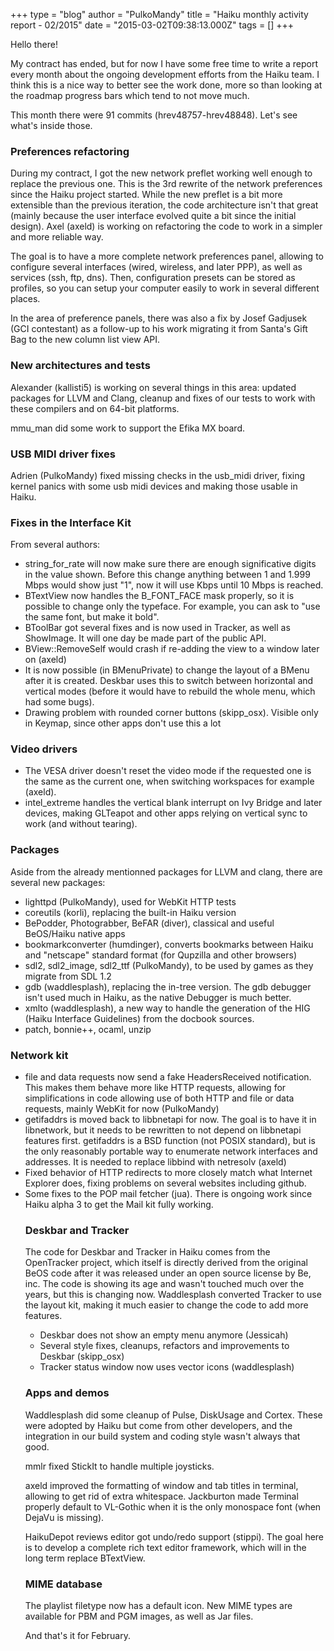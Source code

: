 +++
type = "blog"
author = "PulkoMandy"
title = "Haiku monthly activity report - 02/2015"
date = "2015-03-02T09:38:13.000Z"
tags = []
+++

Hello there!

My contract has ended, but for now I have some free time to write a report every month about the ongoing development efforts from the Haiku team. I think this is a nice way to better see the work done, more so than looking at the roadmap progress bars which tend to not move much.

This month there were 91 commits (hrev48757-hrev48848). Let's see what's inside those.
<!--break-->
<h3>Preferences refactoring</h3>

During my contract, I got the new network preflet working well enough to replace the previous one. This is the 3rd rewrite of the network preferences since the Haiku project started. While the new preflet is a bit more extensible than the previous iteration, the code architecture isn't that great (mainly because the user interface evolved quite a bit since the initial design). Axel (axeld) is working on refactoring the code to work in a simpler and more reliable way.

The goal is to have a more complete network preferences panel, allowing to configure several interfaces (wired, wireless, and later PPP), as well as services (ssh, ftp, dns). Then, configuration presets can be stored as profiles, so you can setup your computer easily to work in several different places.

In the area of preference panels, there was also a fix by Josef Gadjusek (GCI contestant) as a follow-up to his work migrating it from Santa's Gift Bag to the new column list view API.

<h3>New architectures and tests</h3>

Alexander (kallisti5) is working on several things in this area: updated packages for LLVM and Clang, cleanup and fixes of our tests to work with these compilers and on 64-bit platforms.

mmu_man did some work to support the Efika MX board.

<h3>USB MIDI driver fixes</h3>

Adrien (PulkoMandy) fixed missing checks in the usb_midi driver, fixing kernel panics with some usb midi devices and making those usable in Haiku.

<h3>Fixes in the Interface Kit</h3>

From several authors:
<ul>
<li>string_for_rate will now make sure there are enough significative digits in the value shown. Before this change anything between 1 and 1.999 Mbps would show just "1", now it will use Kbps until 10 Mbps is reached.</li>
<li>BTextView now handles the B_FONT_FACE mask properly, so it is possible to change only the typeface. For example, you can ask to "use the same font, but make it bold".</li>
<li>BToolBar got several fixes and is now used in Tracker, as well as ShowImage. It will one day be made part of the public API.</li>
<li>BView::RemoveSelf would crash if re-adding the view to a window later on (axeld)</li>
<li>It is now possible (in BMenuPrivate) to change the layout of a BMenu after it is created. Deskbar uses this to switch between horizontal and vertical modes (before it would have to rebuild the whole menu, which had some bugs).</li>
<li>Drawing problem with rounded corner buttons (skipp_osx). Visible only in Keymap, since other apps don't use this a lot</li>
</ul>

<h3>Video drivers</h3>
<ul>
<li>The VESA driver doesn't reset the video mode if the requested one is the same as the current one, when switching workspaces for example (axeld).</li>
<li>intel_extreme handles the vertical blank interrupt on Ivy Bridge and later devices, making GLTeapot and other apps relying on vertical sync to work (and without tearing).</li>
</ul>

<h3>Packages</h3>
Aside from the already mentionned packages for LLVM and clang, there are several new packages:
<ul>
<li>lighttpd (PulkoMandy), used for WebKit HTTP tests</li>
<li>coreutils (korli), replacing the built-in Haiku version</li>
<li>BePodder, Photograbber, BeFAR (diver), classical and useful BeOS/Haiku native apps</li>
<li>bookmarkconverter (humdinger), converts bookmarks between Haiku and "netscape" standard format (for Qupzilla and other browsers)</li>
<li>sdl2, sdl2_image, sdl2_ttf (PulkoMandy), to be used by games as they migrate from SDL 1.2</li>
<li>gdb (waddlesplash), replacing the in-tree version. The gdb debugger isn't used much in Haiku, as the native Debugger is much better.</li>
<li>xmlto (waddlesplash), a new way to handle the generation of the HIG (Haiku Interface Guidelines) from the docbook sources.</li>
<li>patch, bonnie++, ocaml, unzip</li>
</ul>

<h3>Network kit</h3>

<ul>
<li>file and data requests now send a fake HeadersReceived notification. This makes them behave more like HTTP requests, allowing for simplifications in code allowing use of both HTTP and file or data requests, mainly WebKit for now (PulkoMandy)</li>
<li>getifaddrs is moved back to libbnetapi for now. The goal is to have it in libnetwork, but it needs to be rewritten to not depend on libbnetapi features first. getifaddrs is a BSD function (not POSIX standard), but is the only reasonably portable way to enumerate network interfaces and addresses. It is needed to replace libbind with netresolv (axeld)</li>
<li>Fixed behavior of HTTP redirects to more closely match what Internet Explorer does, fixing problems on several websites including github.</li>
<li>Some fixes to the POP mail fetcher (jua). There is ongoing work since Haiku alpha 3 to get the Mail kit fully working.</li>

<h3>Deskbar and Tracker</h3>

The code for Deskbar and Tracker in Haiku comes from the OpenTracker project, which itself is directly derived from the original BeOS code after it was released under an open source license by Be, inc. The code is showing its age and wasn't touched much over the years, but this is changing now. Waddlesplash converted Tracker to use the layout kit, making it much easier to change the code to add more features.

<ul>
<li>Deskbar does not show an empty menu anymore (Jessicah)</li>
<li>Several style fixes, cleanups, refactors and improvements to Deskbar (skipp_osx)</li>
<li>Tracker status window now uses vector icons (waddlesplash)</li>
</ul>

<h3>Apps and demos</h3>

Waddlesplash did some cleanup of Pulse, DiskUsage and Cortex. These were adopted by Haiku but come from other developers, and the integration in our build system and coding style wasn't always that good.

mmlr fixed StickIt to handle multiple joysticks.

axeld improved the formatting of window and tab titles in terminal, allowing to get rid of extra whitespace. Jackburton made Terminal properly default to VL-Gothic when it is the only monospace font (when DejaVu is missing).

HaikuDepot reviews editor got undo/redo support (stippi). The goal here is to develop a complete rich text editor framework, which will in the long term replace BTextView.

<h3>MIME database</h3>

The playlist filetype now has a default icon. New MIME types are available for PBM and PGM images, as well as Jar files.

And that's it for February.